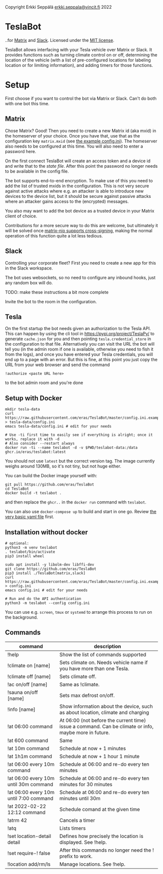 Copyright Erkki Seppälä <erkki.seppala@vincit.fi> 2022

# TeslaBot

..for [Matrix](https://matrix.org) and
[Slack](https://slack.com). Licensed under the [MIT
license](LICENSE.MIT).

TeslaBot allows interfacing with your Tesla vehicle over Matrix or
Slack. It provides functions such as turning climate control on or
off, determining the location of the vehicle (with a list of
pre-configured locations for labeling location or for limiting
information), and adding timers for those functions.

# Setup

First choose if you want to control the bot via Matrix or Slack. Can't
do both with one bot this time.

## Matrix

Chose Matrix? Good! Then you need to create a new Matrix id (aka mxid)
in the homeserver of your choice. Once you have that, use that as the
configuration key `matrix.mxid` (see [the example config.ini](config.ini.example)).
The homeserver also needs to be configured at this time. You will also
need to enter a password here.

On the first connect TeslaBot will create an access token and a device
id and write that to the _state file_. After this point the password
no longer needs to be available in the config file.

The bot supports end-to-end encryption. To make use of this you need
to add the list of trusted mxids in the configuration. This is not
very secure against active attacks where e.g. an attacker is able to
introduce new devices to the device list, but it should be secure
against passive attacks where an attacker gains access to the
(encrypted) messages.

You also may want to add the bot device as a trusted device in your
Matrix client of choice.

Contributions for a more secure way to do this are welcome, but
ultimately it will be solved once [matrix-nio supports
cross-signing](https://github.com/poljar/matrix-nio/issues/229),
making the normal operation of this function quite a lot less tedious.

## Slack

Controlling your corporate fleet? First you need to create a new app
for this in the Slack workspace.

The bot uses websockets, so no need to configure any inbound hooks,
just any random box will do.

TODO: make these instructions a bit more complete

Invite the bot to the room in the configuration.

## Tesla

On the first startup the bot needs given an authorization to the Tesla
API. This can happen by using the cli tool in
https://pypi.org/project/TeslaPy/ to generate `cache.json` for you and
then pointing `tesla.credential_store` in the configuration to that
file. Alternatively you can visit the URL the bot will tell you (in
the admin room if one is available, otherwise you need to fish it from
the logs), and once you have entered your Tesla credentials, you will
end up to a page with an error. But this is fine, at this point you
just copy the URL from your web browser and send the command

```
!authorize <paste URL here>
```

to the bot admin room and you're done

## Setup with Docker

```
mkdir tesla-data
curl https://raw.githubusercontent.com/eras/TeslaBot/master/config.ini.example > tesla-data/config.ini
emacs tesla-data/config.ini # edit for your needs

# Use -ti first time to easily see if everything is alright; once it works, replace it with -d
# Also consider --restart always
docker run -ti --name teslabot -d -v $PWD/teslabot-data:/data ghcr.io/eras/teslabot:latest
```
You should not use `latest` but the correct version tag. The image currently weighs around 130MB, so it's not tiny, but not huge either.

You can build the Docker image yourself with:
```
git pull https://github.com/eras/TeslaBot
cd TeslaBot
docker build -t teslabot .
```

and then replace the `ghcr..` in the `docker run` command with `teslabot`.

You can also use `docker-compose up` to build and start in one go. Review [the very basic yaml file](docker-compose.yaml) first.

## Installation without docker

```
# optional:
python3 -m venv teslabot
. teslabot/bin/activate
pip3 install wheel

sudo apt install -y libolm-dev libffi-dev
git clone https://github.com/eras/TeslaBot
pip3 install ./TeslaBot[matrix,slack]
curl https://raw.githubusercontent.com/eras/TeslaBot/master/config.ini.example > config.ini
emacs config.ini # edit for your needs

# Run and do the API authentication
python3 -m teslabot --config config.ini
```

You can use e.g. `screen`, `tmux` or `systemd` to arrange this process to run on the background.

## Commands

| command                                | description                                                                                           |
| ---                                    | ---                                                                                                   |
| !help                                  | Show the list of commands supported                                                                   |
| !climate on [name]                     | Sets climate on. Needs vehicle name if you have more than one Tesla.                                  |
| !climate off [name]                    | Sets climate off.                                                                                     |
| !ac on/off [name]                      | Same as !climate.                                                                                     |
| !sauna on/off [name]                   | Sets max defrost on/off.                                                                              |
| !info [name]                           | Show information about the device, such as about location, climate and charging                       |
| !at 06:00 command                      | At 06:00 (not before the current time) issue a command. Can be climate or info, maybe more in future. |
| !at 600 command                        | Same                                                                                                  |
| !at 10m command                        | Schedule at now + 1 minutes                                                                           |
| !at 1h1m command                       | Schedule at now + 1 hour 1 minute                                                                     |
| !at 06:00 every 10m command            | Schedule at 06:00 and re-do every ten minutes                                                         |
| !at 06:00 every 10m until 30m command  | Schedule at 06:00 and re-do every ten minutes for 30 minutes                                          |
| !at 06:00 every 10m until 7:00 command | Schedule at 06:00 and re-do every ten minutes until 30m                                               |
| !at 2022-02-22 12:12 command           | Schedule comand at the given time                                                                     |
| !atrm 42                               | Cancels a timer                                                                                       |
| !atq                                   | Lists timers                                                                                          |
| !set location-detail detail            | Defines how precisely the location is displayed. See !help.                                           |
| !set require-! false                   | After this commands no longer need the ! prefix to work.                                              |
| !location add/rm/ls                    | Manage locations. See !help.                                                                          |
